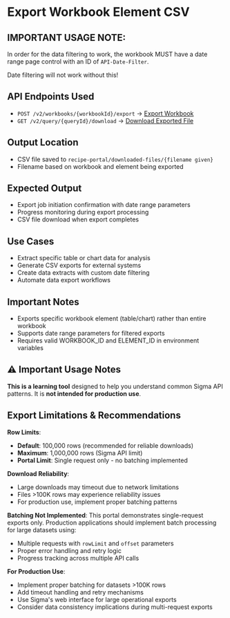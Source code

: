 # Export Workbook Element CSV

## IMPORTANT USAGE NOTE:
In order for the data filtering to work, the workbook MUST have a date range page control with an ID of `API-Date-Filter`. 

Date filtering will not work without this!

## API Endpoints Used

- `POST /v2/workbooks/{workbookId}/export` → [Export Workbook](https://help.sigmacomputing.com/reference/exportworkbook)
- `GET /v2/query/{queryId}/download` → [Download Exported File](https://help.sigmacomputing.com/reference/downloadquery)

## Output Location

- CSV file saved to `recipe-portal/downloaded-files/{filename given}`
- Filename based on workbook and element being exported

## Expected Output

- Export job initiation confirmation with date range parameters
- Progress monitoring during export processing  
- CSV file download when export completes

## Use Cases

- Extract specific table or chart data for analysis
- Generate CSV exports for external systems
- Create data extracts with custom date filtering
- Automate data export workflows

## Important Notes

- Exports specific workbook element (table/chart) rather than entire workbook
- Supports date range parameters for filtered exports
- Requires valid WORKBOOK_ID and ELEMENT_ID in environment variables

## ⚠️ Important Usage Notes

**This is a learning tool** designed to help you understand common Sigma API patterns. It is **not intended for production use**.

## Export Limitations & Recommendations

**Row Limits**:
- **Default**: 100,000 rows (recommended for reliable downloads)
- **Maximum**: 1,000,000 rows (Sigma API limit)
- **Portal Limit**: Single request only - no batching implemented

**Download Reliability**:
- Large downloads may timeout due to network limitations
- Files >100K rows may experience reliability issues
- For production use, implement proper batching patterns

**Batching Not Implemented**: This portal demonstrates single-request exports only. Production applications should implement batch processing for large datasets using:
- Multiple requests with `rowLimit` and `offset` parameters
- Proper error handling and retry logic
- Progress tracking across multiple API calls

**For Production Use**: 
- Implement proper batching for datasets >100K rows
- Add timeout handling and retry mechanisms  
- Use Sigma's web interface for large operational exports
- Consider data consistency implications during multi-request exports